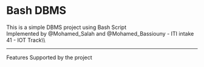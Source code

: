 # Bash DBMS

This is a simple DBMS project using Bash Script\
Implemented by @Mohamed_Salah and @Mohamed_Bassiouny - ITI intake 41 - IOT Track\\\

---
Features Supported by the project
